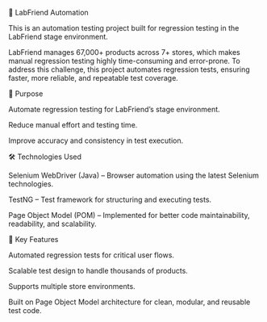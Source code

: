 🧘 LabFriend Automation

This is an automation testing project built for regression testing in the LabFriend stage environment.

LabFriend manages 67,000+ products across 7+ stores, which makes manual regression testing highly time-consuming and error-prone. To address this challenge, this project automates regression tests, ensuring faster, more reliable, and repeatable test coverage.

🚀 Purpose

Automate regression testing for LabFriend’s stage environment.

Reduce manual effort and testing time.

Improve accuracy and consistency in test execution.

🛠️ Technologies Used

Selenium WebDriver (Java) – Browser automation using the latest Selenium technologies.

TestNG – Test framework for structuring and executing tests.

Page Object Model (POM) – Implemented for better code maintainability, readability, and scalability.

📌 Key Features

Automated regression tests for critical user flows.

Scalable test design to handle thousands of products.

Supports multiple store environments.

Built on Page Object Model architecture for clean, modular, and reusable test code.
